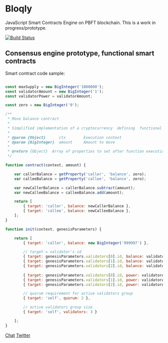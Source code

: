 # Bloqly

JavaScript Smart Contracts Engine on PBFT blockchain. This is a work in progress/prototype.

[![Build Status](https://travis-ci.org/slavasn/bloqly.svg?branch=master)](https://travis-ci.org/slavasn/bloqly)

## Consensus engine prototype, functional smart contracts

Smart contract code sample:

```JavaScript

const maxSupply = new BigInteger('1000000');
const validatorAmount = new BigInteger('1');
const validatorPower = validatorAmount;

const zero = new BigInteger('0');

/**
 * Move balance contract
 *
 * Simplified implementation of a cryptocurrency  defining  functional  smart contract
 *
 * @param {Object}      ctx        Execution context
 * @param {BigInteger}  amount     Amount to move
 *
 * @return {Object}  Array of properties to set after function execution
 */

function contract(context, amount) {

    var callerBalance = getProperty('caller', 'balance', zero);
    var calleeBalance = getProperty('callee', 'balance', zero);

    var newCallerBalance = callerBalance.subtract(amount);
    var newCalleeBalance = calleeBalance.add(amount);

    return [
        { target: 'caller', balance: newCallerBalance },
        { target: 'callee', balance: newCalleeBalance },
    ];
}

function init(context, genesisParameters) {

    return [
        { target: 'caller', balance: new BigInteger('999997') },

        // target = validator's id
        { target: genesisParameters.validators[0].id, balance: validatorAmount },
        { target: genesisParameters.validators[1].id, balance: validatorAmount },
        { target: genesisParameters.validators[2].id, balance: validatorAmount },
        
        { target: genesisParameters.validators[0].id, power: validatorAmount },
        { target: genesisParameters.validators[1].id, power: validatorAmount },
        { target: genesisParameters.validators[2].id, power: validatorAmount },

        // quorum requirement for active validators group
        { target: 'self', quorum: 2 },

        // active validators group size
        { target: 'self', validators: 3 }

    ];
}

```

[Chat](https://riot.im/app/#/room/#bloqly:matrix.org)
[Twitter](https://twitter.com/slava_snezhkov)
